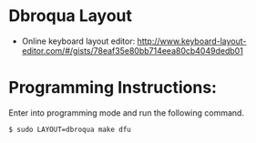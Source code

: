 # Dbroqua Layout

*   Online keyboard layout editor: http://www.keyboard-layout-editor.com/#/gists/78eaf35e80bb714eea80cb4049dedb01

# Programming Instructions:

Enter into programming mode and run the following command.

```
$ sudo LAYOUT=dbroqua make dfu
```
